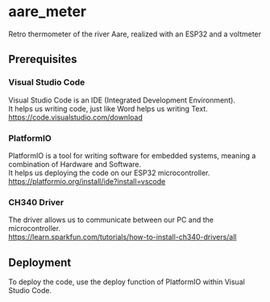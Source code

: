 # aare_meter
Retro thermometer of the river Aare, realized with an ESP32 and a voltmeter

## Prerequisites
### Visual Studio Code
Visual Studio Code is an IDE (Integrated Development Environment).  
It helps us writing code, just like Word helps us writing Text.  
https://code.visualstudio.com/download  

### PlatformIO
PlatformIO is a tool for writing software for embedded systems, meaning a combination of Hardware and Software.  
It helps us deploying the code on our ESP32 microcontroller.  
https://platformio.org/install/ide?install=vscode  

### CH340 Driver
The driver allows us to communicate between our PC and the microcontroller.  
https://learn.sparkfun.com/tutorials/how-to-install-ch340-drivers/all  

## Deployment
To deploy the code, use the deploy function of PlatformIO within Visual Studio Code.

